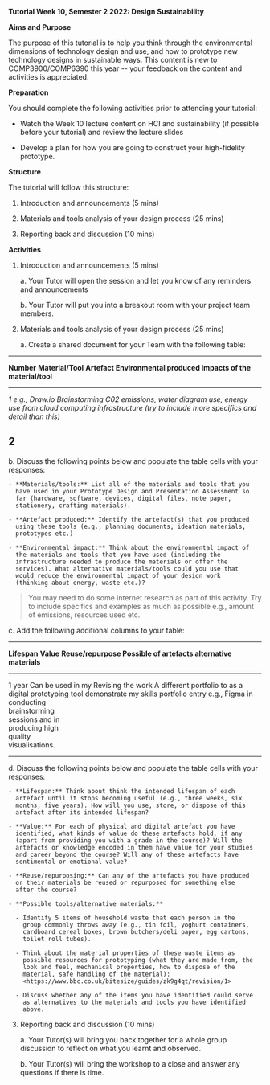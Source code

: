 **Tutorial Week 10, Semester 2 2022: Design Sustainability**




**Aims and Purpose**

The purpose of this tutorial is to help you think through the
environmental dimensions of technology design and use, and how to
prototype new technology designs in sustainable ways. This content is
new to COMP3900/COMP6390 this year -- your feedback on the content and
activities is appreciated.

**Preparation**

You should complete the following activities prior to attending your
tutorial:

- Watch the Week 10 lecture content on HCI and sustainability (if
  possible before your tutorial) and review the lecture slides

- Develop a plan for how you are going to construct your high-fidelity
  prototype.

**Structure**

The tutorial will follow this structure:

1.  Introduction and announcements (5 mins)

2.  Materials and tools analysis of your design process (25 mins)

3.  Reporting back and discussion (10 mins)

**Activities**

1.  Introduction and announcements (5 mins)

    a.  Your Tutor will open the session and let you know of any
        reminders and announcements

    b.  Your Tutor will put you into a breakout room with your project
        team members.

2.  Materials and tools analysis of your design process (25 mins)

    a.  Create a shared document for your Team with the following table:

  --------------------------------------------------------------------------
  **Number**   **Material/Tool**   **Artefact          **Environmental
                                   produced**          impacts of the
                                                       material/tool**
  ------------ ------------------- ------------------- ---------------------
  *1*          *e.g., Draw.io*     *Brainstorming      *C02 emissions, water
                                   diagram*            use, energy use from
                                                       cloud computing
                                                       infrastructure (try
                                                       to include more
                                                       specifics and detail
                                                       than this)*

  2                                                    
  --------------------------------------------------------------------------

b.  Discuss the following points below and populate the table cells with
    your responses:

    - **Materials/tools:** List all of the materials and tools that you
      have used in your Prototype Design and Presentation Assessment so
      far (hardware, software, devices, digital files, note paper,
      stationery, crafting materials).

    - **Artefact produced:** Identify the artefact(s) that you produced
      using these tools (e.g., planning documents, ideation materials,
      prototypes etc.)

    - **Environmental impact:** Think about the environmental impact of
      the materials and tools that you have used (including the
      infrastructure needed to produce the materials or offer the
      services). What alternative materials/tools could you use that
      would reduce the environmental impact of your design work
      (thinking about energy, waste etc.)?

> You may need to do some internet research as part of this activity.
> Try to include specifics and examples as much as possible e.g., amount
> of emissions, resources used etc.

c.  Add the following additional columns to your table:

  --------------------------------------------------------------------------
  **Lifespan**   **Value**             **Reuse/repurpose   **Possible
                                       of artefacts**      alternative
                                                           materials**
  -------------- --------------------- ------------------- -----------------
  1 year         Can be used in my     Revising the work   A different
                 portfolio to          as a digital        prototyping tool
                 demonstrate my skills portfolio entry     e.g., Figma
                 in conducting                             
                 brainstorming                             
                 sessions and in                           
                 producing high                            
                 quality                                   
                 visualisations.                           

  --------------------------------------------------------------------------

d.  Discuss the following points below and populate the table cells with
    your responses:

    - **Lifespan:** Think about think the intended lifespan of each
      artefact until it stops becoming useful (e.g., three weeks, six
      months, five years). How will you use, store, or dispose of this
      artefact after its intended lifespan?

    - **Value:** For each of physical and digital artefact you have
      identified, what kinds of value do these artefacts hold, if any
      (apart from providing you with a grade in the course)? Will the
      artefacts or knowledge encoded in them have value for your studies
      and career beyond the course? Will any of these artefacts have
      sentimental or emotional value?

    - **Reuse/repurposing:** Can any of the artefacts you have produced
      or their materials be reused or repurposed for something else
      after the course?

    - **Possible tools/alternative materials:**

      - Identify 5 items of household waste that each person in the
        group commonly throws away (e.g., tin foil, yoghurt containers,
        cardboard cereal boxes, brown butchers/deli paper, egg cartons,
        toilet roll tubes).

      - Think about the material properties of these waste items as
        possible resources for prototyping (what they are made from, the
        look and feel, mechanical properties, how to dispose of the
        material, safe handling of the material):
        <https://www.bbc.co.uk/bitesize/guides/zk9g4qt/revision/1>

      - Discuss whether any of the items you have identified could serve
        as alternatives to the materials and tools you have identified
        above.

<!-- -->

3.  Reporting back and discussion (10 mins)

    a.  Your Tutor(s) will bring you back together for a whole group
        discussion to reflect on what you learnt and observed.

    b.  Your Tutor(s) will bring the workshop to a close and answer any
        questions if there is time.
